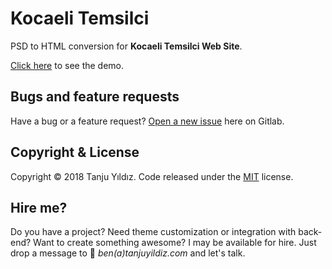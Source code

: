 # Kocaeli Temsilci

PSD to HTML conversion for **Kocaeli Temsilci Web Site**.

[Click here](https://kocaelitemsilci.surge.sh/) to see the demo.

## Bugs and feature requests

Have a bug or a feature request? [Open a new issue](https://github.com/mavisland/kocaelitemsilci-html/issues/new) here on Gitlab.

## Copyright & License

Copyright © 2018 Tanju Yıldız. Code released under the [MIT](https://github.com/mavisland/kocaelitemsilci-html/blob/master/LICENSE.md) license.

## Hire me?

Do you have a project? Need theme customization or integration with back-end? Want to create something awesome? I may be available for hire. Just drop a message to 💌 _ben(a)tanjuyildiz.com_ and let's talk.
